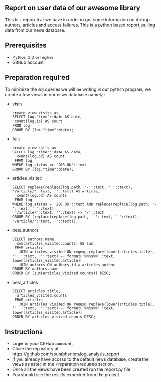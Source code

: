 ## Report on user data of our awesome library

This is a report that we have in order to get some information on the top authors, articles and access failures. This is a python based report, pulling data from our news database.

## Prerequisites

- Python 3.6 or higher
- GitHub account

## Preparation required

To minimize the sql queries we will be writing in our python program, we create a few views in our news database namely :

- visits
   ```
   create view visits as
  SELECT log."time"::date AS date,
    count(log.id) AS count
   FROM log
  GROUP BY (log."time"::date);
  ```
- fails
  ```
  create view fails as
  SELECT log."time"::date AS date,
    count(log.id) AS count
   FROM log
  WHERE log.status <> '200 OK'::text
  GROUP BY (log."time"::date);
  ```

- articles_visited
  ```
  SELECT replace(replace(log.path, '-'::text, ' '::text), '/article/'::text, ''::text) AS article,
    count(log.id) AS counts
   FROM log
  WHERE log.status = '200 OK'::text AND replace(replace(log.path, '-'::text, ' '::text),
   '/article/'::text, ''::text) <> '/'::text
  GROUP BY (replace(replace(log.path, '-'::text, ' '::text), '/article/'::text, ''::text));
  ```
- best_authors
  ``` create view best_authors as
  SELECT authors.name,
    sum(articles_visited.counts) AS sum
   FROM articles
     JOIN articles_visited ON regexp_replace(lower(articles.title), ''''::text, ''::text) ~~ format('%%%s%%'::text, lower(articles_visited.article))
     JOIN authors ON authors.id = articles.author
  GROUP BY authors.name
  ORDER BY (sum(articles_visited.counts)) DESC;
  ```


- best_articles
  ```create view best_articles as
  SELECT articles.title,
    articles_visited.counts
   FROM articles
     JOIN articles_visited ON regexp_replace(lower(articles.title), ''''::text, ''::text) ~~ format('%%%s%%'::text, lower(articles_visited.article))
  ORDER BY articles_visited.counts DESC;
  ```

## Instructions

- Login to your GitHub account.
- Clone the repository at https://github.com/sourabhsriom/log_analysis_report
- If you already have access to the default news database, create the views as listed in the Preparation required section.
- Once all the views have been created run the report.py file.
- You should see the results expected from the project.
